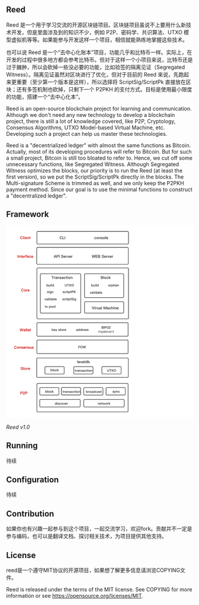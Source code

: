 ## Reed
Reed 是一个用于学习交流的开源区块链项目。区块链项目虽说不上要用什么新技术开发，但是里面涉及到的知识不少，例如 P2P、密码学、共识算法、UTXO 模型虚拟机等等。如果能参与开发这样一个项目，相信就能熟练地掌握这些技术。

也可以说 Reed 是一个“去中心化账本”项目，功能几乎和比特币一样。实际上，在开发的过程中很多地方都会参考比特币。但对于这样一个小项目来说，比特币还是过于臃肿，所以会砍掉一些没必要的功能，比如验签的隔离见证（Segregated Witness）。隔离见证虽然对区块进行了优化，但对于目前的 Reed 来说，先跑起来更重要（至少第一个版本是这样），所以选择将 ScriptSig/ScriptPk 直接放在区块；还有多签机制也砍掉，只剩下一个 P2PKH 的支付方式。目标是使用最小限度的功能，搭建一个“去中心化本”。

Reed is an open-source blockchain project for learning and communication. Although we don't need any new technology to develop a blockchain project, there is still a lot of knowledge covered, like P2P, Cryptology, Consensus Algorithms, UTXO Model-based Virtual Machine, etc. Developing such a project can help us master these technologies.

Reed is a "decentrialized ledger" with almost the same functions as Bitcoin. Actually, most of its developing procedures will refer to Bitcoin. But for such a small project, Bitcoin is still too bloated to refer to. Hence, we cut off some unnecessary functions, like Segregated Witness. Although Segregated Witness optimizes the blocks, our priority is to run the Reed (at least the first version), so we put the ScriptSig/ScriptPk directly in the blocks. The Multi-signature Scheme is trimmed as well, and we only keep the P2PKH payment method. Since our goal is to use the minimal functions to construct a "decentralized ledger".

## Framework
![reed framework](doc/framework.jpg)

*Reed v1.0*

## Running
待续

## Configuration
待续


## Contribution
如果你也有兴趣一起参与到这个项目，一起交流学习，欢迎fork。贡献并不一定是参与编码，也可以是翻译文档、探讨相关技术，为项目提供其他支持。

## License
reed是一个遵守MIT协议的开源项目，如果想了解更多信息请浏览COPYING文件。

Reed is released under the terms of the MIT license. See COPYING for more information or see https://opensource.org/licenses/MIT.
